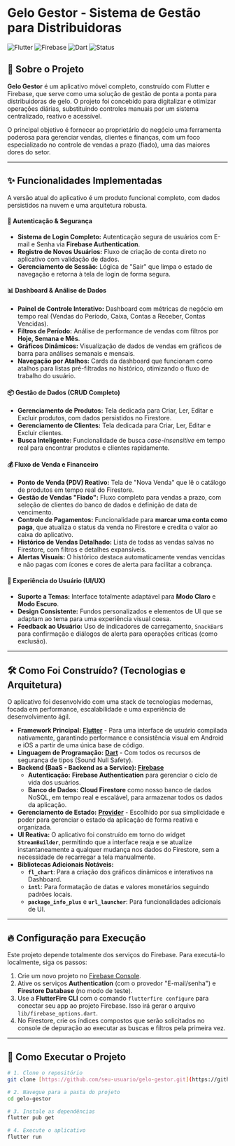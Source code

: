 
# Gelo Gestor - Sistema de Gestão para Distribuidoras

![Flutter](https://img.shields.io/badge/Framework-Flutter-02569B?style=for-the-badge&logo=flutter)
![Firebase](https://img.shields.io/badge/Backend-Firebase-FFCA28?style=for-the-badge&logo=firebase)
![Dart](https://img.shields.io/badge/Language-Dart-0175C2?style=for-the-badge&logo=dart)
![Status](https://img.shields.io/badge/Status-V1.0-green?style=for-the-badge)

## 📖 Sobre o Projeto

**Gelo Gestor** é um aplicativo móvel completo, construído com Flutter e Firebase, que serve como uma solução de gestão de ponta a ponta para distribuidoras de gelo. O projeto foi concebido para digitalizar e otimizar operações diárias, substituindo controles manuais por um sistema centralizado, reativo e acessível.

O principal objetivo é fornecer ao proprietário do negócio uma ferramenta poderosa para gerenciar vendas, clientes e finanças, com um foco especializado no controle de vendas a prazo (fiado), uma das maiores dores do setor.

---

## ✨ Funcionalidades Implementadas

A versão atual do aplicativo é um produto funcional completo, com dados persistidos na nuvem e uma arquitetura robusta.

#### 🔑 **Autenticação & Segurança**
* **Sistema de Login Completo:** Autenticação segura de usuários com E-mail e Senha via **Firebase Authentication**.
* **Registro de Novos Usuários:** Fluxo de criação de conta direto no aplicativo com validação de dados.
* **Gerenciamento de Sessão:** Lógica de "Sair" que limpa o estado de navegação e retorna à tela de login de forma segura.

#### 📊 **Dashboard & Análise de Dados**
* **Painel de Controle Interativo:** Dashboard com métricas de negócio em tempo real (Vendas do Período, Caixa, Contas a Receber, Contas Vencidas).
* **Filtros de Período:** Análise de performance de vendas com filtros por **Hoje, Semana e Mês**.
* **Gráficos Dinâmicos:** Visualização de dados de vendas em gráficos de barra para análises semanais e mensais.
* **Navegação por Atalhos:** Cards da dashboard que funcionam como atalhos para listas pré-filtradas no histórico, otimizando o fluxo de trabalho do usuário.

#### 📦 **Gestão de Dados (CRUD Completo)**
* **Gerenciamento de Produtos:** Tela dedicada para Criar, Ler, Editar e Excluir produtos, com dados persistidos no Firestore.
* **Gerenciamento de Clientes:** Tela dedicada para Criar, Ler, Editar e Excluir clientes.
* **Busca Inteligente:** Funcionalidade de busca *case-insensitive* em tempo real para encontrar produtos e clientes rapidamente.

#### 💰 **Fluxo de Venda e Financeiro**
* **Ponto de Venda (PDV) Reativo:** Tela de "Nova Venda" que lê o catálogo de produtos em tempo real do Firestore.
* **Gestão de Vendas "Fiado":** Fluxo completo para vendas a prazo, com seleção de clientes do banco de dados e definição de data de vencimento.
* **Controle de Pagamentos:** Funcionalidade para **marcar uma conta como paga**, que atualiza o status da venda no Firestore e credita o valor ao caixa do aplicativo.
* **Histórico de Vendas Detalhado:** Lista de todas as vendas salvas no Firestore, com filtros e detalhes expansíveis.
* **Alertas Visuais:** O histórico destaca automaticamente vendas vencidas e não pagas com ícones e cores de alerta para facilitar a cobrança.

#### 🎨 **Experiência do Usuário (UI/UX)**
* **Suporte a Temas:** Interface totalmente adaptável para **Modo Claro** e **Modo Escuro**.
* **Design Consistente:** Fundos personalizados e elementos de UI que se adaptam ao tema para uma experiência visual coesa.
* **Feedback ao Usuário:** Uso de indicadores de carregamento, `SnackBar`s para confirmação e diálogos de alerta para operações críticas (como exclusão).

---

## 🛠️ Como Foi Construído? (Tecnologias e Arquitetura)

O aplicativo foi desenvolvido com uma stack de tecnologias modernas, focada em performance, escalabilidade e uma experiência de desenvolvimento ágil.

* **Framework Principal:** **[Flutter](https://flutter.dev/)** - Para uma interface de usuário compilada nativamente, garantindo performance e consistência visual em Android e iOS a partir de uma única base de código.
* **Linguagem de Programação:** **[Dart](https://dart.dev/)** - Com todos os recursos de segurança de tipos (Sound Null Safety).
* **Backend (BaaS - Backend as a Service):** **[Firebase](https://firebase.google.com/)**
    * **Autenticação:** **Firebase Authentication** para gerenciar o ciclo de vida dos usuários.
    * **Banco de Dados:** **Cloud Firestore** como nosso banco de dados NoSQL, em tempo real e escalável, para armazenar todos os dados da aplicação.
* **Gerenciamento de Estado:** **[Provider](https://pub.dev/packages/provider)** - Escolhido por sua simplicidade e poder para gerenciar o estado da aplicação de forma reativa e organizada.
* **UI Reativa:** O aplicativo foi construído em torno do widget **`StreamBuilder`**, permitindo que a interface reaja e se atualize instantaneamente a qualquer mudança nos dados do Firestore, sem a necessidade de recarregar a tela manualmente.
* **Bibliotecas Adicionais Notáveis:**
    * **`fl_chart`**: Para a criação dos gráficos dinâmicos e interativos na Dashboard.
    * **`intl`**: Para formatação de datas e valores monetários seguindo padrões locais.
    * **`package_info_plus`** e **`url_launcher`**: Para funcionalidades adicionais de UI.

---

## 🔥 Configuração para Execução

Este projeto depende totalmente dos serviços do Firebase. Para executá-lo localmente, siga os passos:

1.  Crie um novo projeto no [Firebase Console](https://console.firebase.google.com/).
2.  Ative os serviços **Authentication** (com o provedor "E-mail/senha") e **Firestore Database** (no modo de teste).
3.  Use a **FlutterFire CLI** com o comando `flutterfire configure` para conectar seu app ao projeto Firebase. Isso irá gerar o arquivo `lib/firebase_options.dart`.
4.  No Firestore, crie os índices compostos que serão solicitados no console de depuração ao executar as buscas e filtros pela primeira vez.

---

## 🚀 Como Executar o Projeto

```bash
# 1. Clone o repositório
git clone [https://github.com/seu-usuario/gelo-gestor.git](https://github.com/seu-usuario/gelo-gestor.git)

# 2. Navegue para a pasta do projeto
cd gelo-gestor

# 3. Instale as dependências
flutter pub get

# 4. Execute o aplicativo
flutter run
